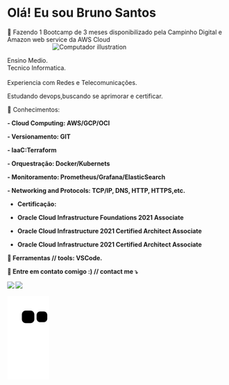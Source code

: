 # Olá! Eu sou Bruno Santos

🔔 Fazendo 1 Bootcamp de 3 meses disponibilizado pela Campinho Digital e Amazon web service da AWS Cloud
<img src="https://raw.githubusercontent.com/MicaelliMedeiros/micaellimedeiros/master/image/computer-illustration.png" min-width="400px" max-width="400px" width="400px" align="right" alt="Computador illustration">

<p align="left"> <br>
Ensino Medio.<br>
Tecnico Informatica. <br>
<br>
Experiencia com Redes e Telecomunicações. </p>
Estudando devops,buscando se aprimorar e certificar.<br>
</p>

<p align="left">
  🦄 Conhecimentos: <strong> </p>
       - Cloud Computing: AWS/GCP/OCI </p>
       - Versionamento: GIT </p>
		 - IaaC:Terraform </p>
		 - Orquestração: Docker/Kubernets </p>
		 - Monitoramento: Prometheus/Grafana/ElasticSearch</p>
		 - Networking and Protocols: TCP/IP, DNS, HTTP, HTTPS,etc.</p>
		 
  - Certificação: </p> 
  - Oracle Cloud Infrastructure Foundations 2021 Associate </p>
  - Oracle Cloud Infrastructure 2021 Certified Architect Associate </p>
  - Oracle Cloud Infrastructure 2021 Certified Architect Associate </p>
		 
  💼 Ferramentas // tools: <strong>VSCode.</strong>
</p>

<p align="left">
  💌 Entre em contato comigo :) // contact me ⤵️
</p>

<p align="left">
  <a href="mailto:brunosantosc1@gmail.com" alt="Gmail">
  <img src="https://img.shields.io/badge/-Gmail-FF0000?style=flat-square&labelColor=FF0000&logo=gmail&logoColor=white&link=LINK-DO-SEU-EMAIL" /></a>

  <a href="https://www.linkedin.com/in/bruno-santos-6789a2154/" alt="Linkedin">
  <img src="https://img.shields.io/badge/-Linkedin-0e76a8?style=flat-square&logo=Linkedin&logoColor=white&link=LINK-DO-SEU-LINKEDIN" /></a>
	
</div>

![Snake animation](https://github.com/rafaballerini/rafaballerini/blob/output/github-contribution-grid-snake.svg)

